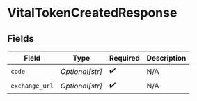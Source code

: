 # VitalTokenCreatedResponse


## Fields

| Field              | Type               | Required           | Description        |
| ------------------ | ------------------ | ------------------ | ------------------ |
| `code`             | *Optional[str]*    | :heavy_check_mark: | N/A                |
| `exchange_url`     | *Optional[str]*    | :heavy_check_mark: | N/A                |